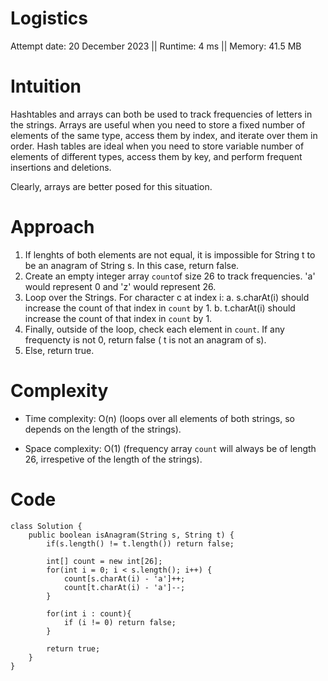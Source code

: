 # Logistics
Attempt date: 20 December 2023
|| Runtime: 4 ms
|| Memory: 41.5 MB

# Intuition
<!-- Describe your first thoughts on how to solve this problem. -->
Hashtables and arrays can both be used to track frequencies of letters in the strings. Arrays are useful when you need to store a fixed number of elements of the same type, access them by index, and iterate over them in order. Hash tables are ideal when you need to store variable number of elements of different types, access them by key, and perform frequent insertions and deletions. 

Clearly, arrays are better posed for this situation.

# Approach
<!-- Describe your approach to solving the problem. -->
1. If lenghts of both elements are not equal, it is impossible for String t to be an anagram of String s. In this case, return false.
2. Create an empty integer array `count`of size 26 to track frequencies. 'a' would represent 0 and 'z' would represent 26.
3. Loop over the Strings. For character c at index i:
a. s.charAt(i) should increase the count of that index in `count` by 1. 
b. t.charAt(i) should increase the count of that index in `count` by 1.
4. Finally, outside of the loop, check each element in `count`. If any frequencty is not 0, return false ( t is not an anagram of s).
5. Else, return true.

# Complexity
- Time complexity: O(n) 
(loops over all elements of both strings, so depends on the length of the strings).
<!-- Add your time complexity here, e.g. $$O(n)$$ --> 


- Space complexity: O(1)
(frequency array `count` will always be of length 26, irrespetive of the length of the strings).
<!-- Add your space complexity here, e.g. $$O(n)$$ -->

# Code
```
class Solution {
    public boolean isAnagram(String s, String t) {
        if(s.length() != t.length()) return false;

        int[] count = new int[26];
        for(int i = 0; i < s.length(); i++) {
            count[s.charAt(i) - 'a']++;
            count[t.charAt(i) - 'a']--;
        }

        for(int i : count){
            if (i != 0) return false;
        }

        return true;
    }
}
```